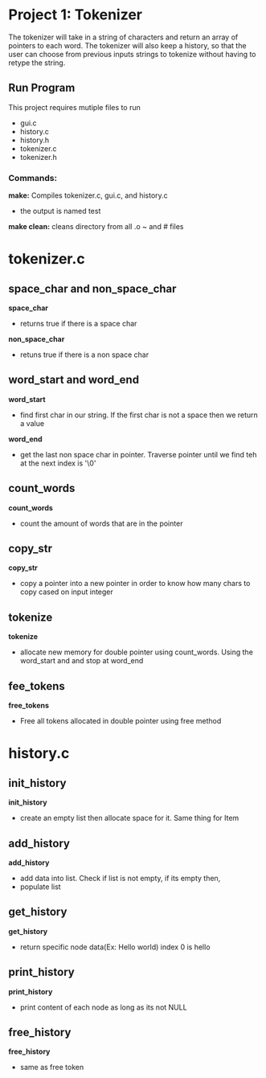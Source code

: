 Project 1: Tokenizer
====================
The tokenizer will take in a string of characters and return an array of pointers to each word. The tokenizer will also keep a history, so that the user can choose from previous inputs strings to tokenize without having to retype the string.

Run Program
---------------	
This project requires mutiple files to run
- gui.c
- history.c
- history.h
- tokenizer.c
- tokenizer.h

### Commands:
**make:** Compiles tokenizer.c, gui.c, and history.c
  - the output is named test

**make clean:** cleans directory from all .o ~ and # files

tokenizer.c
====================

space_char and non_space_char
---------------	
**space_char**
- returns true if there is a space char

**non_space_char**
- retuns true if there is a non space char

word_start and word_end
---------------	
**word_start**
- find first char in our string. If the first char is not a space then we return a value

**word_end**
- get the last non space char in pointer. Traverse pointer until we find teh at the next index is '\0'

count_words
---------------	
**count_words**
- count the amount of words that are in the pointer

copy_str
---------------
**copy_str**
- copy a pointer into a new pointer in order to know how many chars to copy cased on input integer

tokenize
---------------
**tokenize**
- allocate new memory for double pointer using count_words. Using the word_start and and stop at word_end

fee_tokens
---------------
**free_tokens**
- Free all tokens allocated in double pointer using free method


history.c
====================

init_history
---------------	
**init_history**
- create an empty list then allocate space for it. Same thing for Item


add_history
---------------
**add_history**
- add data into list. Check if list is not empty, if its empty then,
- populate list


get_history
---------------
**get_history**
- return specific node data(Ex: Hello world) index 0 is hello

print_history
---------------
**print_history**
- print content of each node as long as its not NULL


free_history
---------------
**free_history**
- same as free token
